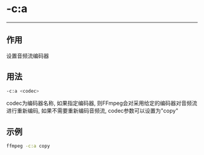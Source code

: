 # -c:a

---

## 作用

设置音频流编码器

## 用法

```bash
-c:a <codec>
```

codec为编码器名称, 如果指定编码器, 则FFmpeg会对采用给定的编码器对音频流进行重新编码, 如果不需要重新编码音频流, codec参数可以设置为"copy"

## 示例

```bash
ffmpeg -c:a copy
```
